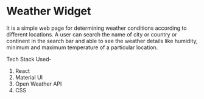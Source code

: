 # Weather Widget

It is a simple web page for determining weather conditions according to different locations. A user can search the name of city or country or continent in the search bar and able to see the weather details like humidity, minimum and maximum temperature of a particular location.

Tech Stack Used-
1. React
2. Material UI
3. Open Weather API
4. CSS
